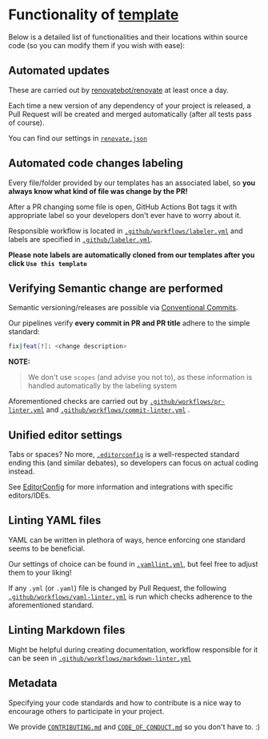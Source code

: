 # Functionality of [template](https://github.com/inovintell/template)

Below is a detailed list of functionalities and their locations
within source code (so you can modify them if you wish with ease):

## Automated updates

These are carried out by
[renovatebot/renovate](https://github.com/renovatebot/renovate)
at least once a day.

Each time a new version of any dependency of your project is released,
a Pull Request will be created and merged automatically (after
all tests pass of course).

You can find our settings in
[`renovate.json`](https://github.com/inovintell/template/blob/main/renovate.json)

## Automated code changes labeling

Every file/folder provided by our templates has an associated label,
so __you always know what kind of file was change by the PR!__

After a PR changing some file is open, GitHub Actions Bot tags it
with appropriate label so your developers don't ever have to worry
about it.

Responsible workflow is located in
[`.github/workflows/labeler.yml`](https://github.com/inovintell/template/blob/main/.github/workflows/labeler.yml)
and labels are specified in
[`.github/labeler.yml`](https://github.com/inovintell/template/blob/main/.github/labeler.yml).

__Please note labels are automatically cloned from our templates after you click
`Use this template`__

## Verifying Semantic change are performed

Semantic versioning/releases are possible via
[Conventional Commits](https://www.conventionalcommits.org/en/v1.0.0/).

Our pipelines verify __every commit in PR and PR title__ adhere to the
simple standard:

```bash
fix|feat[!]: <change description>
```

__NOTE:__

> We don't use `scopes` (and advise you not to), as these information
is handled automatically by the labeling system

Aforementioned checks are carried out by
[`.github/workflows/pr-linter.yml`](https://github.com/inovintell/template/blob/main/.github/workflows/pr-linter.yml)
and
[`.github/workflows/commit-linter.yml`](https://github.com/inovintell/template/blob/main/.github/workflows/commit-linter.yml)
.

## Unified editor settings

Tabs or spaces? No more,
[`.editorconfig`](https://github.com/inovintell/template/blob/main/.editorconfig)
is a well-respected standard ending this (and similar debates), so
developers can focus on actual coding instead.

See [EditorConfig](https://editorconfig.org/) for more information
and integrations with specific editors/IDEs.

## Linting YAML files

YAML can be written in plethora of ways, hence enforcing one standard
seems to be beneficial.

Our settings of choice can be found in
[`.yamllint.yml`](https://github.com/inovintell/template/blob/main/.yamllint.yml),
but feel free to adjust them to your liking!

If any `.yml` (or `.yaml`) file is changed by Pull Request, the following
[`.github/workflows/yaml-linter.yml`](https://github.com/inovintell/template/blob/main/.github/workflows/yaml-linter.yml)
is run which checks adherence to the aforementioned standard.

## Linting Markdown files

Might be helpful during creating documentation, workflow responsible
for it can be seen in
[`.github/workflows/markdown-linter.yml`](https://github.com/inovintell/template/blob/main/.github/workflows/markdown-linter.yml)

## Metadata

Specifying your code standards and how to contribute is a nice
way to encourage others to participate in your project.

We provide
[`CONTRIBUTING.md`](https://github.com/inovintell/template/blob/main/CONTRIBUTING.md)
and
[`CODE_OF_CONDUCT.md`](https://github.com/inovintell/template/blob/main/CODE_OF_CONDUCT.md)
so you don't have to. :)
